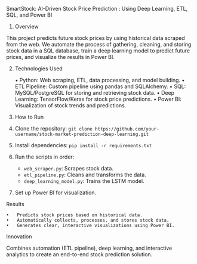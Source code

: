 SmartStock: AI-Driven Stock Price Prediction : Using Deep Learning, ETL, SQL, and Power BI

1. Overview

This project predicts future stock prices by using historical data scraped from the web. We automate the process of gathering, cleaning, and storing stock data in a SQL database, train a deep learning model to predict future prices, and visualize the results in Power BI.

2. Technologies Used

	•	Python: Web scraping, ETL, data processing, and model building.
	•	ETL Pipeline: Custom pipeline using pandas and SQLAlchemy.
	•	SQL: MySQL/PostgreSQL for storing and retrieving stock data.
	•	Deep Learning: TensorFlow/Keras for stock price predictions.
	•	Power BI: Visualization of stock trends and predictions.

3. How to Run
1. Clone the repository: `git clone https://github.com/your-username/stock-market-prediction-deep-learning.git`
2. Install dependencies: `pip install -r requirements.txt`
3. Run the scripts in order:
   - `web_scraper.py`: Scrapes stock data.
   - `etl_pipeline.py`: Cleans and transforms the data.
   - `deep_learning_model.py`: Trains the LSTM model.
4. Set up Power BI for visualization.

Results

	•	Predicts stock prices based on historical data.
	•	Automatically collects, processes, and stores stock data.
	•	Generates clear, interactive visualizations using Power BI.

Innovation

Combines automation (ETL pipeline), deep learning, and interactive analytics to create an end-to-end stock prediction solution.


